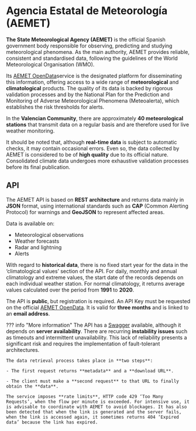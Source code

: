 # Agencia Estatal de Meteorología (AEMET)

**The State Meteorological Agency (AEMET)** is the official Spanish government body responsible for observing, predicting and studying meteorological phenomena. As the main authority, AEMET provides reliable, consistent and standardised data, following the guidelines of the World Meteorological Organisation (WMO). 

Its [AEMET OpenData](https://opendata.aemet.es/centrodedescargas/inicio)service is the designated platform for disseminating this information, offering access to a wide range of **meteorological** and **climatological** products. The quality of its data is backed by rigorous validation processes and by the National Plan for the Prediction and Monitoring of Adverse Meteorological Phenomena (Meteoalerta), which establishes the risk thresholds for alerts. 

In the **Valencian Community**, there are approximately **40 meteorological stations** that transmit data on a regular basis and are therefore used for live weather monitoring. 

It should be noted that, although **real-time data** is subject to automatic checks, it may contain occasional errors. Even so, the data collected by AEMET is considered to be of **high quality** due to its official nature. Consolidated climate data undergoes more exhaustive validation processes before its final publication. 


## API
The AEMET API is based on **REST architecture** and returns data mainly in **JSON** format, using international standards such as **CAP** (Common Alerting Protocol) for warnings and **GeoJSON** to represent affected areas.

Data is available on:

- Meteorological observations
- Weather forecasts
- Radar and lightning
- Alerts

With regard to **historical data**, there is no fixed start year for the data in the ‘climatological values’ section of the API. For daily, monthly and annual climatology and extreme values, the start date of the records depends on each individual weather station. For normal climatology, it returns average values calculated over the period from **1991** to **2020**. 

The API is **public**, but registration is required. An API Key must be requested on the official [AEMET OpenData](https://opendata.aemet.es/). It is valid for **three months** and is linked to an **email address**. 

??? info "More information"
    The API has a [Swagger](https://opendata.aemet.es/dist/index.html) available, although it depends on **server availability**. There are recurring **instability issues** such as timeouts and intermittent unavailability. This lack of reliability presents a significant risk and requires the implementation of fault-tolerant architectures. 

    The data retrieval process takes place in **two steps**:

    - The first request returns **metadata** and a **download URL**.

    - The client must make a **second request** to that URL to finally obtain the **data**. 

    The service imposes **rate limits**, HTTP code 429 ‘Too Many Requests’, when the flow per minute is exceeded. For intensive use, it is advisable to coordinate with AEMET to avoid blockages. It has also been detected that when the link is generated and the server fails, when the link is accessed again, it sometimes returns 404 ‘Expired data’ because the link has expired. 

